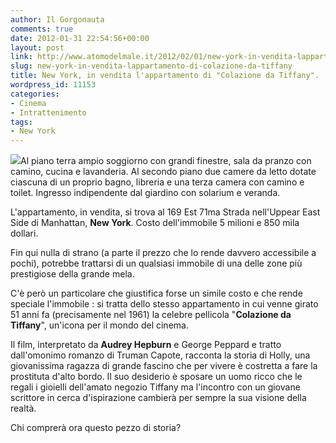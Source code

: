 ```yaml
---
author: Il Gorgonauta
comments: true
date: 2012-01-31 22:54:56+00:00
layout: post
link: http://www.atomodelmale.it/2012/02/01/new-york-in-vendita-lappartamento-di-colazione-da-tiffany/
slug: new-york-in-vendita-lappartamento-di-colazione-da-tiffany
title: New York, in vendita l'appartamento di "Colazione da Tiffany".
wordpress_id: 11153
categories:
- Cinema
- Intrattenimento
tags:
- New York
---
```


[![](http://www.atomodelmale.it/wp-content/uploads/2012/02/Colazione-Tiffany-300x194.jpg)](http://www.atomodelmale.it/wp-content/uploads/2012/02/Colazione-Tiffany.jpg)Al piano terra ampio soggiorno con grandi finestre, sala da pranzo con camino, cucina e lavanderia. Al secondo piano due camere da letto dotate ciascuna di un proprio bagno, libreria e una terza camera con camino e toilet. Ingresso indipendente dal giardino con solarium e veranda.

L'appartamento, in vendita, si trova al 169 Est 71ma Strada nell'Uppear East Side di Manhattan, **New York**. Costo dell'immobile 5 milioni e 850 mila dollari.

Fin qui nulla di strano (a parte il prezzo che lo rende davvero accessibile a pochi), potrebbe trattarsi di un qualsiasi immobile di una delle zone più prestigiose della grande mela.

C'è però un particolare che giustifica forse un simile costo e che rende speciale l'immobile : si tratta dello stesso appartamento in cui venne girato 51 anni fa (precisamente nel 1961) la celebre pellicola "**Colazione da Tiffany**", un'icona per il mondo del cinema.


Il film, interpretato da **Audrey Hepburn** e George Peppard e tratto dall'omonimo romanzo di Truman Capote, racconta la storia di Holly, una giovanissima ragazza di grande fascino che per vivere è costretta a fare la prostituta d'alto bordo. Il suo desiderio è sposare un uomo ricco che le regali i gioielli dell'amato negozio Tiffany ma l'incontro con un giovane scrittore in cerca d'ispirazione cambierà per sempre la sua visione della realtà.

Chi comprerà ora questo pezzo di storia?
